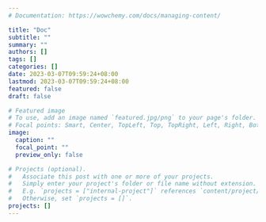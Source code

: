 ```yaml
---
# Documentation: https://wowchemy.com/docs/managing-content/

title: "Doc"
subtitle: ""
summary: ""
authors: []
tags: []
categories: []
date: 2023-03-07T09:59:24+08:00
lastmod: 2023-03-07T09:59:24+08:00
featured: false
draft: false

# Featured image
# To use, add an image named `featured.jpg/png` to your page's folder.
# Focal points: Smart, Center, TopLeft, Top, TopRight, Left, Right, BottomLeft, Bottom, BottomRight.
image:
  caption: ""
  focal_point: ""
  preview_only: false

# Projects (optional).
#   Associate this post with one or more of your projects.
#   Simply enter your project's folder or file name without extension.
#   E.g. `projects = ["internal-project"]` references `content/project/deep-learning/index.md`.
#   Otherwise, set `projects = []`.
projects: []
---
```

